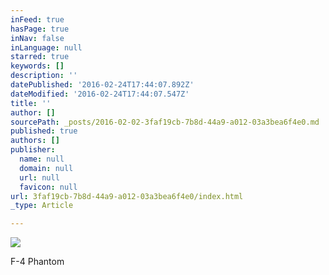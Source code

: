 ```yaml
---
inFeed: true
hasPage: true
inNav: false
inLanguage: null
starred: true
keywords: []
description: ''
datePublished: '2016-02-24T17:44:07.892Z'
dateModified: '2016-02-24T17:44:07.547Z'
title: ''
author: []
sourcePath: _posts/2016-02-02-3faf19cb-7b8d-44a9-a012-03a3bea6f4e0.md
published: true
authors: []
publisher:
  name: null
  domain: null
  url: null
  favicon: null
url: 3faf19cb-7b8d-44a9-a012-03a3bea6f4e0/index.html
_type: Article

---
```

![](https://the-grid-user-content.s3-us-west-2.amazonaws.com/71e76685-07d7-466e-8c03-10bcafc394d2.jpg)

F-4 Phantom